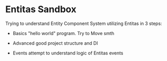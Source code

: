 # Entitas Sandbox

Trying to understand Entity Component System utilizing Entitas in 3 steps:

- Basics 
"hello world" program. Try to Move smth

- Advanced 
good project structure and DI

- Events
attempt to understand logic of Entitas events
